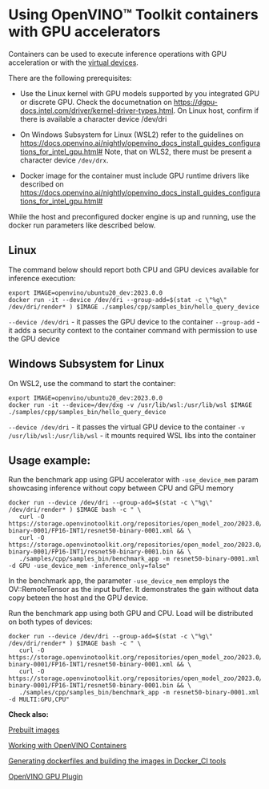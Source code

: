 # Using OpenVINO™ Toolkit containers with GPU accelerators


Containers can be used to execute inference operations with GPU acceleration or with the [virtual devices](https://docs.openvino.ai/nightly/openvino_docs_Runtime_Inference_Modes_Overview.html).

There are the following prerequisites:

- Use the Linux kernel with GPU models supported by you integrated GPU or discrete GPU. Check the documetnation on https://dgpu-docs.intel.com/driver/kernel-driver-types.html. 
On Linux host, confirm if there is available a character device /dev/dri

- On Windows Subsystem for Linux (WSL2) refer to the guidelines on https://docs.openvino.ai/nightly/openvino_docs_install_guides_configurations_for_intel_gpu.html# 
Note, that on WLS2, there must be present a character device `/dev/drx`.

- Docker image for the container must include GPU runtime drivers like described on https://docs.openvino.ai/nightly/openvino_docs_install_guides_configurations_for_intel_gpu.html# 

While the host and preconfigured docker engine is up and running, use the docker run parameters like described below.

## Linux

The command below should report both CPU and GPU devices available for inference execution:
```
export IMAGE=openvino/ubuntu20_dev:2023.0.0
docker run -it --device /dev/dri --group-add=$(stat -c \"%g\" /dev/dri/render* ) $IMAGE ./samples/cpp/samples_bin/hello_query_device
```

`--device /dev/dri` - it passes the GPU device to the container
`--group-add` - it adds a security context to the container command with permission to use the GPU device

## Windows Subsystem for Linux

On WSL2, use the command to start the container:

```
export IMAGE=openvino/ubuntu20_dev:2023.0.0
docker run -it --device=/dev/dxg -v /usr/lib/wsl:/usr/lib/wsl $IMAGE ./samples/cpp/samples_bin/hello_query_device
```
`--device /dev/dri` - it passes the virtual GPU device to the container
`-v /usr/lib/wsl:/usr/lib/wsl` - it mounts required WSL libs into the container


## Usage example:

Run the benchmark app using GPU accelerator with `-use_device_mem` param showcasing inference without copy between CPU and GPU memory
```
docker run --device /dev/dri --group-add=$(stat -c \"%g\" /dev/dri/render* ) $IMAGE bash -c " \
   curl -O https://storage.openvinotoolkit.org/repositories/open_model_zoo/2023.0/models_bin/1/resnet50-binary-0001/FP16-INT1/resnet50-binary-0001.xml && \
   curl -O https://storage.openvinotoolkit.org/repositories/open_model_zoo/2023.0/models_bin/1/resnet50-binary-0001/FP16-INT1/resnet50-binary-0001.bin && \
   ./samples/cpp/samples_bin/benchmark_app -m resnet50-binary-0001.xml -d GPU -use_device_mem -inference_only=false"
```
In the benchmark app, the parameter `-use_device_mem` employs the OV::RemoteTensor as the input buffer. It demonstrates the gain without data copy beteen the host and the GPU device.

Run the benchmark app using both GPU and CPU. Load will be distributed on both types of devices:
```
docker run --device /dev/dri --group-add=$(stat -c \"%g\" /dev/dri/render* ) $IMAGE bash -c " \
   curl -O https://storage.openvinotoolkit.org/repositories/open_model_zoo/2023.0/models_bin/1/resnet50-binary-0001/FP16-INT1/resnet50-binary-0001.xml && \
   curl -O https://storage.openvinotoolkit.org/repositories/open_model_zoo/2023.0/models_bin/1/resnet50-binary-0001/FP16-INT1/resnet50-binary-0001.bin && \
   ./samples/cpp/samples_bin/benchmark_app -m resnet50-binary-0001.xml -d MULTI:GPU,CPU"
```


**Check also:**

[Prebuilt images](#prebuilt-images)

[Working with OpenVINO Containers](docs/containers.md)

[Generating dockerfiles and building the images in Docker_CI tools](docs/openvino_docker.md)

[OpenVINO GPU Plugin](https://docs.openvino.ai/2023.0/openvino_docs_OV_UG_supported_plugins_GPU.html)












